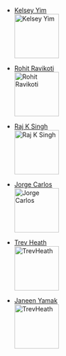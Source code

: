 - [Kelsey Yim](https://github.com/kelseyyim) <br />
  <img src="https://avatars3.githubusercontent.com/u/32113193?v=4" width="100px;" alt="Kelsey Yim"/>

- [Rohit Ravikoti](https://novvum.io)<br />
  <img src="https://avatars1.githubusercontent.com/u/16107563?v=4" width="100px;" alt="Rohit Ravikoti"/>

- [Raj K Singh](https://www.novvum.io)<br />
  <img src="https://avatars2.githubusercontent.com/u/15880596?v=4" width="100px;" alt="Raj K Singh"/>

* [Jorge Carlos](https://github.com/Jorge0521)<br />
  <img src="https://avatars3.githubusercontent.com/u/30252118?v=4" width="100px;" alt="Jorge Carlos"/>

* [Trev Heath](https://github.com/TrevHeath)<br />
  <img src="https://avatars3.githubusercontent.com/u/23729837?v=4" width="100px;" alt="TrevHeath"/>

* [Janeen Yamak](https://github.com/janeenyamak)<br />
  <img src="https://avatars3.githubusercontent.com/u/36055265?s=400&v=4" width="100px;" alt="TrevHeath"/>
